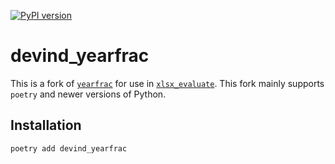 [![PyPI version](https://badge.fury.io/py/yearfrac.svg)](https://badge.fury.io/py/yearfrac)

# devind_yearfrac

This is a fork of [`yearfrac`](https://github.com/kmedian/yearfrac) for use in
[`xlsx_evaluate`](https://github.com/devind-team/xlsx_evaluate).
This fork mainly supports `poetry` and newer versions of Python.

## Installation
```
poetry add devind_yearfrac
```
